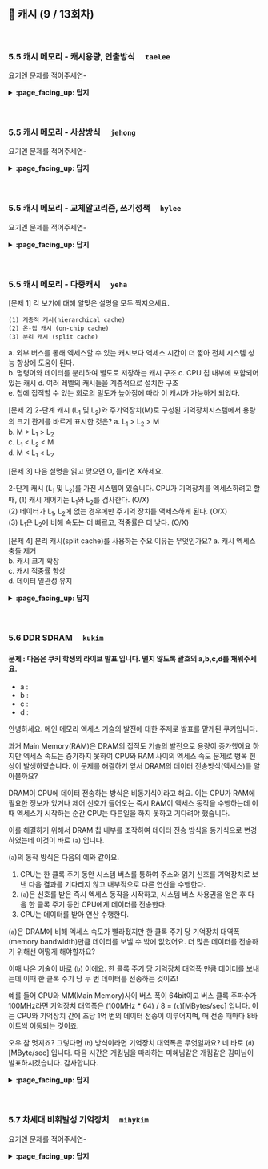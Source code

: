 ## 🦄 캐시 (9 / 13회차)
<br>

### 5.5 캐시 메모리 - 캐시용량, 인출방식　	`taelee`

요기엔 문제를 적어주세연-

<details>
<summary> <b> :page_facing_up: 답지 </b>  </summary><br>
  
답지의 구성은<br>
문제와 동일하게 부탁드려연-

</details>
<br><br>

###  5.5 캐시 메모리 - 사상방식　	`jehong`

요기엔 문제를 적어주세연-

<details>
<summary> <b> :page_facing_up: 답지 </b>  </summary><br>
  
답지의 구성은<br>
문제와 동일하게 부탁드려연-

</details>
<br><br>

### 5.5 캐시 메모리 - 교체알고리즘, 쓰기정책　	`hylee`

요기엔 문제를 적어주세연-

<details>
<summary> <b> :page_facing_up: 답지 </b>  </summary><br>
  
답지의 구성은<br>
문제와 동일하게 부탁드려연-

</details>
<br><br>

### 5.5 캐시 메모리 - 다중캐시　	`yeha`

[문제 1] 각 보기에 대해 알맞은 설명을 모두 짝지으세요. 
```
(1) 계층적 캐시(hierarchical cache)
(2) 온-칩 캐시 (on-chip cache)
(3) 분리 캐시 (split cache)
```

a. 외부 버스를 통해 엑세스할 수 있는 캐시보다 액세스 시간이 더 짧아 전체 시스템 성능 향상에 도움이 된다.  
b. 명령어와 데이터를 분리하여 별도로 저장하는 캐시 구조
c. CPU 칩 내부에 포함되어 있는 캐시 
d. 여러 레벨의 캐시들을 계층적으로 설치한 구조  
e. 칩에 집적할 수 있는 회로의 밀도가 높아짐에 따라 이 캐시가 가능하게 되었다. 

[문제 2] 2-단계 캐시 (L<sub>1</sub> 및 L<sub>2</sub>)와 주기억장치(M)로 구성된 기억장치시스템에서 용량의 크기 관계를 바르게 표시한 것은?
a. L<sub>1</sub> > L<sub>2</sub> > M  
b. M > L<sub>1</sub> > L<sub>2</sub>      
c. L<sub>1</sub> < L<sub>2</sub> < M    
d. M < L<sub>1</sub> < L<sub>2</sub>  

[문제 3] 다음 설명을 읽고 맞으면 O, 틀리면 X하세요.  

2-단계 캐시 (L<sub>1</sub> 및 L<sub>2</sub>)를 가진 시스템이 있습니다. CPU가 기억장치를 엑세스하려고 할 때,
(1) 캐시 제어기는 L<sub>1</sub>와 L<sub>2</sub>를 검사한다. (O/X)   
(2) 데이터가 L<sub>1</sub>, L<sub>2</sub>에 없는 경우에만 주기억 장치를 액세스하게 된다. (O/X)   
(3) L<sub>1</sub>은 L<sub>2</sub>에 비해 속도는 더 빠르고, 적중률은 더 낮다. (O/X)   

[문제 4] 분리 캐시(split cache)를 사용하는 주요 이유는 무엇인가요?
a. 캐시 엑세스 충돌 제거  
b. 캐시 크기 확장  
c. 캐시 적중률 향상   
d. 데이터 일관성 유지  

<details>
<summary> <b> :page_facing_up: 답지 </b>  </summary><br>
  
[문제 1] 각 보기에 대해 알맞은 설명을 모두 짝지으세요. 
```
(1) 계층적 캐시 (hierarchical cache)  
  d. 여러 레벨의 캐시들을 계층적으로 설치한 구조 
(2) 온-칩 캐시 (on-chip cache)  
  a. 시스템 버스를 통해 엑세스할 수 있는 캐시보다 액세스 시간이 더 짧아 전체 시스템 성능 향상에 도움이 된다.  
	=> 인출할 명령어나 데이터가 온-칩 캐시에 있다면 CPU 내부 버스를 통해 더 신속하게 엑세스할 수 있다. 
  c. CPU 칩 내부에 포함되어 있는 캐시 
  e. 칩에 집적할 수 있는 회로의 밀도가 높아짐에 따라 이 캐시가 가능하게 되었다. 
(3) 분리 캐시 (split cache)  
  b. 명령어와 데이터를 분리하여 별도로 저장하는 캐시 구조
```

[문제 2] 2-단계 캐시 (L<sub>1</sub> 및 L<sub>2</sub>)와 주기억장치(M)로 구성된 기억장치시스템에서 용량의 크기 관계를 바르게 표시한 것은?

> c. L<sub>1</sub> < L<sub>2</sub> < M   
: L<sub>1</sub>은 온-칩 캐시며, 첫 번째 레벨 (1차) 캐시다. L<sub>2</sub>는 외부 캐시고, 두 번째 레벨 (2차) 캐시다. (최근 CPU 칩의 집적도가 높아짐에 따라 L<sub>2</sub>도 칩 내부에 포함되고 있다고 한다.)  
온-칩 캐시인 L<sub>1</sub>의 크기는 제한되고, 외부에 있는 L<sub>2</sub>는 상대적으로 더 큰 용량을 가진다.  
L<sub>1</sub>, L<sub>2</sub>, 주기억장치는 계층적 구조를 이룬다. L<sub>1</sub>은 L<sub>2</sub> 내용의 일부분을 저장하고 있다. L<sub>1</sub>의 모든 내용이 L<sub>2</sub>에도 존재한다. 이러한 관계를 L<sub>2</sub>가 L<sub>1</sub>의 슈퍼-세트(super-set)라고 한다. 

[문제 3] 다음 설명을 읽고 맞으면 O, 틀리면 X하세요.  

2-단계 캐시 (L<sub>1</sub> 및 L<sub>2</sub>)를 가진 시스템이 있습니다. CPU가 기억장치를 엑세스하려고 할 때,
(1) 캐시 제어기는 L<sub>1</sub>와 L<sub>2</sub>를 검사한다. (X)  
> L<sub>1</sub>를 먼저 검사한 후 없을 때 L<sub>2</sub>를 검사한다.   

(2) 데이터가 L<sub>1</sub>, L<sub>2</sub>에 없는 경우에만 주기억 장치를 액세스하게 된다. (O)  
(3) L<sub>1</sub>은 L<sub>2</sub>에 비해 속도는 더 빠르고, 적중률은 더 낮다. (O)   

[문제 4] 분리 캐시(split cache)를 사용하는 주요 이유는 무엇인가요?
> a. 캐시 엑세스 충돌 제거   
: 최근 명령어만 저장하는 명령어 캐시(instruction cache)와 데이터 캐시(data cache)로 분리시켜 용도를 구분하고 있다. 명령어 실행 파이프라인에서 명령어 인출 단계와 오퍼랜드 인출 단계 간에 캐시에 대한 충돌 현상을 제거할 수 있다. 대부분의 고속 프로세서에서 사용한다.  

</details>
<br><br>


### 5.6 DDR SDRAM　	`kukim`

#### 문제 : 다음은 쿠키 학생의 라이브 발표 입니다. 떨지 않도록 괄호의 a,b,c,d를 채워주세요. 
- a : 
- b :
- c : 
- d :

안녕하세요. 메인 메모리 엑세스 기술의 발전에 대한 주제로 발표를 맡게된 쿠키입니다.

과거 Main Memory(RAM)은 DRAM의 집적도 기술의 발전으로 용량이 증가했어요 하지만 엑세스 속도는 증가하지 못하여 CPU와  RAM 사이의 엑세스 속도 문제로 병목 현상이 발생하였습니다. 이 문제를 해결하기 앞서 DRAM의 데이터 전송방식(엑세스)를 알아볼까요?

DRAM이 CPU에 데이터 전송하는 방식은 비동기식이라고 해요. 이는 CPU가 RAM에 필요한 정보가 있거나 제어 신호가 들어오는 즉시 RAM이 엑세스 동작을 수행하는데 이때 엑세스가 시작하는 순간 CPU는 다른일을 하지 못하고 기다려야 했습니다.

이를 해결하기 위해서 DRAM 칩 내부를 조작하여 데이터 전송 방식을 동기식으로 변경하였는데 이것이 바로 (`a`) 입니다.

(`a`)의 동작 방식은 다음의 예와 같아요.

1. CPU는 한 클록 주기 동안 시스템 버스를 통하여 주소와 읽기 신호를 기억장치로 보낸 다음 결과를 기다리지 않고 내부적으로 다른 연산을 수행한다.
2. (`a`)은 신호를 받은 즉시 엑세스 동작을 시작하고, 시스템 버스 사용권을 얻은 후 다음 한 클록 주기 동안 CPU에게 데이터를 전송한다.
3. CPU는 데이터를 받아 연산 수행한다.

(`a`)은 DRAM에 비해  엑세스 속도가 빨라졌지만 한 클록 주기 당 기억장치 대역폭(memory bandwidth)만큼 데이터를 보낼 수 밖에 없었어요. 더 많은 데이터를 전송하기 위해선 어떻게 해야할까요?

이때 나온 기술이 바로 (`b`) 이에요. 한 클록 주기 당 기억장치 대역폭 만큼 데이터를 보내는데 이때 한 클록 주기 당 두 번 데이터를 전송하는 것이죠!

예를 들어 CPU와 MM(Main Memory)사이 버스 폭이 64bit이고 버스 클록 주파수가 100MHz라면 기억장치 대역폭은 (100MHz * 64) / 8 = (`c`)[MBytes/sec] 입니다. 이는 CPU와 기억장치 간에 초당 1억 번의 데이터 전송이 이루어지며, 매 전송 때마다 8바이트씩 이동되는 것이죠.

오우 참 멋지죠? 그렇다면 (`b`) 방식이라면 기억장치 대역폭은 무엇일까요? 네 바로 (`d`)[MByte/sec] 입니다.  다음 시간은 개킴님을 따라하는 미혜님같은 개킴같은 김미님이 발표하시겠습니다. 감사합니다.

<details>
<summary> <b> :page_facing_up: 답지 </b>  </summary><br>

#### 문제 : 다음은 쿠키 학생의 라이브 발표 입니다. 떨지 않도록 괄호의 a,b,c,d를 채워주세요. 
- a : SDRAM(동기식 DRAM)
- b : DDR SDRAM(Double Data Rate SDRAM)
- c : 800
- d : 1600

안녕하세요. 메인 메모리 엑세스 기술의 발전에 대한 주제로 발표를 맡게된 쿠키입니다.

과거 Main Memory(RAM)은 DRAM의 집적도 기술의 발전으로 용량이 증가했어요 하지만 엑세스 속도는 증가하지 못하여 CPU와  RAM 사이의 엑세스 속도 문제로 병목 현상이 발생하였습니다. 이 문제를 해결하기 앞서 DRAM의 데이터 전송방식(엑세스)를 알아볼까요?

DRAM이 CPU에 데이터 전송하는 방식은 비동기식이라고 해요. 이는 CPU가 RAM에 필요한 정보가 있거나 제어 신호가 들어오는 즉시 RAM이 엑세스 동작을 수행하는데 이때 엑세스가 시작하는 순간 CPU는 다른일을 하지 못하고 기다려야 했습니다.

이를 해결하기 위해서 DRAM 칩 내부를 조작하여 데이터 전송 방식을 동기식으로 변경하였는데 이것이 바로 (**SDRAM**) 입니다.

(**SDRAM(동기식 DRAM)**)의 동작 방식은 다음의 예와 같아요.

1. CPU는 한 클록 주기 동안 시스템 버스를 통하여 주소와 읽기 신호를 기억장치로 보낸 다음 결과를 기다리지 않고 내부적으로 다른 연산을 수행한다.
2. (**SDRAM**)은 신호를 받은 즉시 엑세스 동작을 시작하고, 시스템 버스 사용권을 얻은 후 다음 한 클록 주기 동안 CPU에게 데이터를 전송한다.
3. CPU는 데이터를 받아 연산 수행한다.

 (**SDRAM**)은 DRAM에 비해  엑세스 속도가 빨라졌지만 한 클록 주기 당 기억장치 대역폭(memory bandwidth)만큼 데이터를 보낼 수 밖에 없었어요. 더 많은 데이터를 전송하기 위해선 어떻게 해야할까요?

이때 나온 기술이 바로 (**DDR(Double data rate) SDRAM**) 이에요. 한 클록 주기 당 기억장치 대역폭 만큼 데이터를 보내는데 이때 한 클록 주기 당 두 번 데이터를 전송하는 것이죠!

예를 들어 CPU와 MM(Main Memory)사이 버스 폭이 64bit이고 버스 클록 주파수가 100MHz라면 기억장치 대역폭은 (100MHz * 64) / 8 = (**800**)[MBytes/sec] 입니다. 이는 CPU와 기억장치 간에 초당 1억 번의 데이터 전송이 이루어지며, 매 전송 때마다 8바이트씩 이동되는 것이죠.

오우 참 멋지죠? 그렇다면 (**DDR**) 방식이라면 기억장치 대역폭은 무엇일까요? 네 바로 (**1600**)[MByte/sec] 입니다.  다음 시간은 개킴님을 따라하는 미혜님같은 개킴같은 김미님이 발표하시겠습니다.

</details>
<br><br>


### 5.7 차세대 비휘발성 기억장치　	`mihykim`

요기엔 문제를 적어주세연-

<details>
<summary> <b> :page_facing_up: 답지 </b>  </summary><br>
  
답지의 구성은<br>
문제와 동일하게 부탁드려연-

</details>
<br><br>
